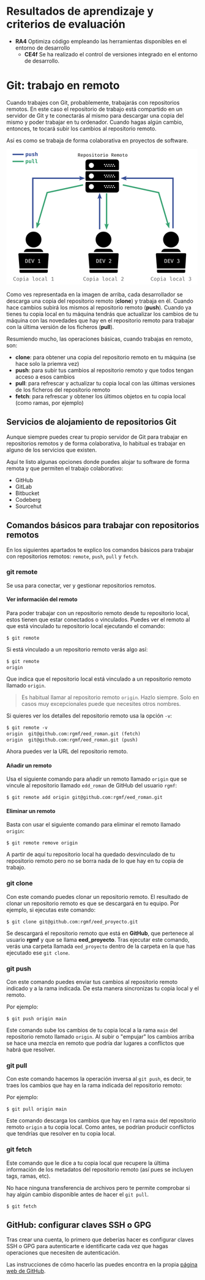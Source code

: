 # Resultados de aprendizaje y criterios de evaluación

- **RA4** Optimiza código empleando las herramientas disponibles en el entorno de desarrollo
  - **CE4f** Se ha realizado el control de versiones integrado en el entorno de desarrollo.

# Git: trabajo en remoto

Cuando trabajes con Git, probablemente, trabajarás con repositorios remotos. En este caso el repositorio de trabajo está compartido en un servidor de Git y te conectarás al mismo para descargar una copia del mismo y poder trabajar en tu ordenador. Cuando hagas algún cambio, entonces, te tocará subir los cambios al repositorio remoto.

Así es como se trabaja de forma colaborativa en proyectos de software.

![Representación gráfica del trabajo en remoto](./img/modelo_repositorio_remoto.png)

Como ves representada en la imagen de arriba, cada desarrollador se descarga una copia del repositorio remoto (**clone**) y trabaja en él. Cuando hace cambios subirá los mismos al repositorio remoto (**push**). Cuando ya tienes tu copia local en tu máquina tendrás que actualizar los cambios de tu máquina con las novedades que hay en el repositorio remoto para trabajar con la última versión de los ficheros (**pull**).

Resumiendo mucho, las operaciones básicas, cuando trabajas en remoto, son:

- **clone**: para obtener una copia del repositorio remoto en tu máquina (se hace solo la priemra vez)
- **push**: para subir tus cambios al repositorio remoto y que todos tengan acceso a esos cambios
- **pull**: para refrescar y actualizar tu copia local con las últimas versiones de los ficheros del repositorio remoto
- **fetch**: para refrescar y obtener los últimos objetos en tu copia local (como ramas, por ejemplo)

## Servicios de alojamiento de repositorios Git

Aunque siempre puedes crear tu propio servidor de Git para trabajar en repositorios remotos y de forma colaborativa, lo habitual es trabajar en alguno de los servicios que existen.

Aquí te listo algunas opciones donde puedes alojar tu software de forma remota y que permiten el trabajo colaborativo:

- GitHub
- GitLab
- Bitbucket
- Codeberg
- Sourcehut

## Comandos básicos para trabajar con repositorios remotos

En los siguientes apartados te explico los comandos básicos para trabajar con repositorios remotos: `remote`, `push`, `pull` y `fetch`.

### git remote

Se usa para conectar, ver y gestionar repositorios remotos.

#### Ver información del remoto

Para poder trabajar con un repositorio remoto desde tu repositorio local, estos tienen que estar conectados o vinculados. Puedes ver el remoto al que está vinculado tu repositorio local ejecutando el comando:

```shell
$ git remote
```

Si está vinculado a un repositorio remoto verás algo así:

```shell
$ git remote
origin
```

Que indica que el repositorio local está vinculado a un repositorio remoto llamado `origin`.

> Es habitual llamar al repositorio remoto `origin`. Hazlo siempre. Solo en casos muy excepcionales puede que necesites otros nombres.

Si quieres ver los detalles del repositorio remoto usa la opción `-v`:

```shell
$ git remote -v
origin	git@github.com:rgmf/eed_roman.git (fetch)
origin	git@github.com:rgmf/eed_roman.git (push)
```

Ahora puedes ver la URL del repositorio remoto.

#### Añadir un remoto

Usa el siguiente comando para añadir un remoto llamado `origin` que se vincule al repositorio llamado `edd_roman` de GitHub del usuario `rgmf`:

```shell
$ git remote add origin git@github.com:rgmf/eed_roman.git
```

#### Eliminar un remoto

Basta con usar el siguiente comando para eliminar el remoto llamado `origin`:

```shell
$ git remote remove origin
```

A partir de aquí tu repositorio local ha quedado desvinculado de tu repositorio remoto pero no se borra nada de lo que hay en tu copia de trabajo.

### git clone

Con este comando puedes clonar un repositorio remoto. El resultado de clonar un repositorio remoto es que se descargará en tu equipo. Por ejemplo, si ejecutas este comando:

```shell
$ git clone git@github.com:rgmf/eed_proyecto.git
```

Se descargará el repositorio remoto que está en **GitHub**, que pertenece al usuario **rgmf** y que se llama **eed_proyecto**. Tras ejecutar este comando, verás una carpeta llamada `eed_proyecto` dentro de la carpeta en la que has ejecutado ese `git clone`.

### git push

Con este comando puedes enviar tus cambios al repositorio remoto indicado y a la rama indicada. De esta manera sincronizas tu copia local y el remoto.

Por ejemplo:

```shell
$ git push origin main
```

Este comando sube los cambios de tu copia local a la rama `main` del repositorio remoto llamado `origin`. Al subir o "empujar" los cambios arriba se hace una mezcla en remoto que podría dar lugares a conflictos que habrá que resolver.

### git pull

Con este comando hacemos la operación inversa al `git push`, es decir, te traes los cambios que hay en la rama indicada del repositorio remoto:

Por ejemplo:

```shell
$ git pull origin main
```

Este comando descarga los cambios que hay en l rama `main` del repositorio remoto `origin` a tu copia local. Como antes, se podrían producir conflictos que tendrías que resolver en tu copia local.

### git fetch

Este comando que le dice a tu copia local que recupere la última información de los metadatos del repositorio remoto (así pues se incluyen tags, ramas, etc).

No hace ninguna transferencia de archivos pero te permite comprobar si hay algún cambio disponible antes de hacer el `git pull`.

```shell
$ git fetch
```

## GitHub: configurar claves SSH o GPG

Tras crear una cuenta, lo primero que deberías hacer es configurar claves SSH o GPG para autenticarte e identificarte cada vez que hagas operaciones que necesiten de autenticación.

Las instrucciones de cómo hacerlo las puedes encontra en la propia [página web de GitHub](https://github.com/settings/keys).
